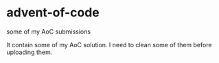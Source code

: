 # advent-of-code
some of my AoC submissions

It contain some of my AoC solution.
I need to clean some of them before uploading them.
